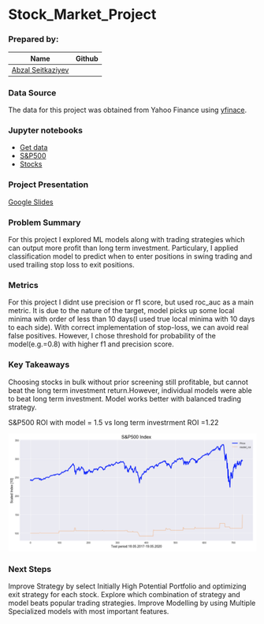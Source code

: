 # Stock_Market_Project

### Prepared by: 

|Name     |  Github   | 
|---------|-----------------|
|[Abzal Seitkaziyev](https://github.com/xs-abzal)


### Data Source
The data for this project was obtained from Yahoo Finance using [yfinace](https://pypi.org/project/yfinance/). 

### Jupyter notebooks
*  [Get data](https://github.com/xs-abzal/Stock_Market_Project/blob/master/notebooks/0_get_data.ipynb)
*  [S&P500](https://github.com/xs-abzal/Stock_Market_Project/blob/master/notebooks/1_portfolio%20of%20few%20stocks%20and%20snp500.ipynb)
*  [Stocks](https://github.com/xs-abzal/Stock_Market_Project/blob/master/notebooks/2_portfolio%20of%20409%20stocks.ipynb)


### Project Presentation
[Google Slides]()


### Problem Summary
For this project I explored ML models along with trading strategies which can output more profit than long term investment. Particulary, I applied classification model to predict when to enter positions in swing trading and used trailing stop loss to exit positions.

### Metrics
For this project I didnt use precision or f1 score, but used roc_auc as a main metric. It is due to the nature of the target, model picks up some local minima with order of less than 10 days(I used true local minima with 10 days to each side). With correct implementation of stop-loss, we can avoid real false positives. However, I chose threshold for probability of the model(e.g.=0.8) with higher f1 and precision score.

### Key Takeaways
Choosing stocks in bulk without prior screening still profitable, but cannot beat the long term investment return.However, individual models were able to beat long term investment. Model works better with balanced trading strategy.

S&P500 ROI with model = 1.5 vs long term investrment ROI =1.22

![S&P500](https://github.com/xs-abzal/Stock_Market_Project/blob/master/graph/snp.png)

### Next Steps
Improve Strategy by select Initially High Potential Portfolio and optimizing exit strategy for each stock.
Explore which combination of strategy and model beats popular trading strategies.
Improve Modelling by using Multiple Specialized models with most important features.

